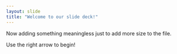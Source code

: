 ```yaml
---
layout: slide
title: "Welcome to our slide deck!"
---
```



Now adding something meaningless just to add more size to the file.

Use the right arrow to begin!
